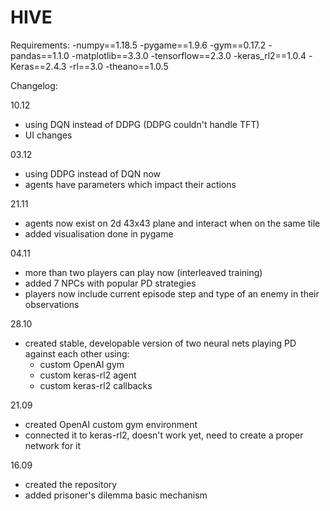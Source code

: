 # HIVE
Requirements:
-numpy==1.18.5
-pygame==1.9.6
-gym==0.17.2
-pandas==1.1.0
-matplotlib==3.3.0
-tensorflow==2.3.0
-keras_rl2==1.0.4
-Keras==2.4.3
-rl==3.0
-theano==1.0.5



Changelog:

10.12
- using DQN instead of DDPG (DDPG couldn't handle TFT)
- UI changes

03.12
- using DDPG instead of DQN now
- agents have parameters which impact their actions

21.11
- agents now exist on 2d 43x43 plane and interact when on the same tile
- added visualisation done in pygame

04.11
- more than two players can play now (interleaved training)
- added 7 NPCs with popular PD strategies
- players now include current episode step and type of an enemy in their observations

28.10
- created stable, developable version of two neural nets playing PD against each other using:
  - custom OpenAI gym
  - custom keras-rl2 agent
  - custom keras-rl2 callbacks

21.09
- created OpenAI custom gym environment
- connected it to keras-rl2, doesn't work yet, need to create a proper network for it

16.09
- created the repository
- added prisoner's dilemma basic mechanism
